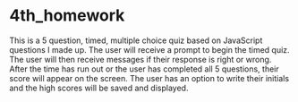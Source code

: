 # 4th_homework

This is a 5 question, timed, multiple choice quiz based on JavaScript questions I made up.
The user will receive a prompt to begin the timed quiz. The user will then receive messages if their response is right or wrong. After the time has run out or the user has completed all 5 questions, their score will appear on the screen. The user has an option to write their initials and the high scores will be saved and displayed.
